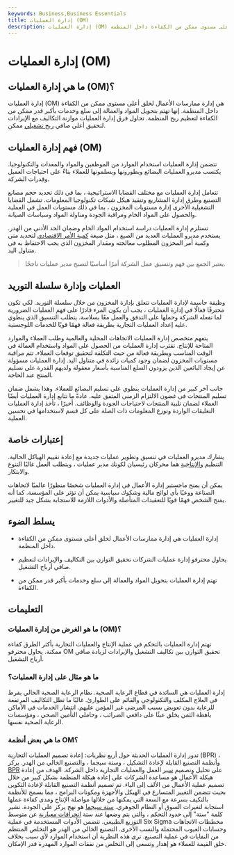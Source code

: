 ```yaml
---
keywords: Business,Business Essentials
title: إدارة العمليات (OM)
description: إدارة العمليات (OM) هي إدارة ممارسات الأعمال لخلق أعلى مستوى ممكن من الكفاءة داخل المنظمة.
---
```


# إدارة العمليات (OM)
## ما هي إدارة العمليات (OM)؟

إدارة العمليات (OM) هي إدارة ممارسات الأعمال لخلق أعلى مستوى ممكن من الكفاءة داخل المنظمة. إنها تهتم بتحويل المواد والعمالة إلى سلع وخدمات بأكبر قدر ممكن من الكفاءة لتعظيم ربح المنظمة. تحاول فرق إدارة العمليات موازنة التكاليف مع الإيرادات لتحقيق أعلى صافي [ربح تشغيلي](/operating_profit) ممكن.

## فهم إدارة العمليات (OM)

تتضمن إدارة العمليات استخدام الموارد من الموظفين والمواد والمعدات والتكنولوجيا. يكتسب مديرو العمليات البضائع ويطورونها ويسلمونها للعملاء بناءً على احتياجات العميل وقدرات الشركة.

تتعامل إدارة العمليات مع مختلف القضايا الاستراتيجية ، بما في ذلك تحديد حجم مصانع التصنيع وطرق إدارة المشاريع وتنفيذ هيكل شبكات تكنولوجيا المعلومات. تشمل القضايا التشغيلية الأخرى إدارة مستويات المخزون ، بما في ذلك مستويات العمل في العملية والحصول على المواد الخام ومراقبة الجودة ومناولة المواد وسياسات الصيانة.

تستلزم إدارة العمليات دراسة استخدام المواد الخام وضمان الحد الأدنى من الهدر. يستخدم مديرو العمليات العديد من الصيغ ، مثل صيغة [كمية الأمر الاقتصادي](/economicorderquantity) لتحديد متى وكمية أمر المخزون المطلوب معالجته ومقدار المخزون الذي يجب الاحتفاظ به في متناول اليد.

> يعتبر الجمع بين فهم وتنسيق عمل الشركة أمرًا أساسيًا لتصبح مدير عمليات ناجحًا.

>

## العمليات وإدارة سلسلة التوريد

وظيفة حاسمة لإدارة العمليات تتعلق بإدارة المخزون من خلال سلسلة التوريد. لكي تكون محترفًا فعالًا في إدارة العمليات ، يجب أن يكون المرء قادرًا على فهم العمليات الضرورية لما تفعله الشركة وحملها على التدفق والعمل معًا بسلاسة. يتطلب التنسيق الذي ينطوي عليه إعداد العمليات التجارية بطريقة فعالة فهمًا قويًا للخدمات اللوجستية.

يتفهم متخصص إدارة العمليات الاتجاهات المحلية والعالمية وطلب العملاء والموارد المتاحة للإنتاج. تقترب إدارة العمليات من الحصول على المواد واستخدام العمالة في الوقت المناسب وبطريقة فعالة من حيث التكلفة لتحقيق توقعات العملاء. تتم مراقبة مستويات المخزون لضمان وجود كميات زائدة في متناول اليد. إدارة العمليات مسؤولة عن إيجاد البائعين الذين يزودون السلع المناسبة بأسعار معقولة ولديهم القدرة على تسليم المنتج عند الحاجة.

جانب آخر كبير من إدارة العمليات ينطوي على تسليم البضائع للعملاء. وهذا يشمل ضمان تسليم المنتجات في غضون الالتزام الزمني المتفق عليه. عادةً ما تتابع إدارة العمليات أيضًا العملاء لضمان تلبية المنتجات لاحتياجات الجودة والوظائف. أخيرًا ، تأخذ إدارة العمليات التعليقات الواردة وتوزع المعلومات ذات الصلة على كل قسم لاستخدامها في تحسين العملية.

## إعتبارات خاصة

يشارك مديرو العمليات في تنسيق وتطوير عمليات جديدة مع إعادة تقييم الهياكل الحالية. التنظيم [والإنتاجية](/productivity) هما محركان رئيسيان لكونك مدير عمليات ، ويتطلب العمل غالبًا التنوع والابتكار.

يمكن أن يمنح ماجستير إدارة الأعمال في إدارة العمليات شخصًا منظورًا عالميًا لاتجاهات الصناعة ووعيًا بأي لوائح مالية وشكوك سياسية يمكن أن تؤثر على المؤسسة. كما أنه يمنح الشخص فهمًا قويًا للتعقيدات المتأصلة والأدوات اللازمة للاستجابة بشكل جيد للتغيير.

## يسلط الضوء

- إدارة العمليات هي إدارة ممارسات الأعمال لخلق أعلى مستوى ممكن من الكفاءة داخل المنظمة.

- يحاول محترفو إدارة عمليات الشركات تحقيق التوازن بين التكاليف والإيرادات لتعظيم صافي أرباح التشغيل.

- تهتم إدارة العمليات بتحويل المواد والعمالة إلى سلع وخدمات بأكبر قدر ممكن من الكفاءة.

## التعليمات

### ما هو الغرض من إدارة العمليات (OM)؟

تهتم إدارة العمليات بالتحكم في عملية الإنتاج والعمليات التجارية بأكثر الطرق كفاءة ممكنة. يحاول محترفو OM تحقيق التوازن بين تكاليف التشغيل والإيرادات لزيادة صافي أرباح التشغيل.

### ما هو مثال على إدارة العمليات؟

إدارة العمليات هي السائدة في قطاع الرعاية الصحية. نظام الرعاية الصحية الحالي يفرط في العلاج المكلف والتكنولوجي والقائم على الطوارئ. غالبًا ما تظل التكاليف المرتفعة للرعاية بدون تعويض بسبب المرضى غير المؤمن عليهم. انتشار الخدمات في الأماكن باهظة الثمن يخلق عبئًا على دافعي الضرائب ، وحاملي التأمين الصحي ، ومؤسسات الرعاية الصحية نفسها.

### ما هي بعض أنظمة OM؟

تدور إدارة العمليات الحديثة حول أربع نظريات: إعادة تصميم العمليات التجارية (BPR) ، وأنظمة التصنيع القابلة لإعادة التشكيل ، وستة سيجما ، والتصنيع الخالي من الهدر. يركز [BPR](/business-process-redesign) على تحليل وتصميم [سير](/workflow) العمل والعمليات التجارية داخل الشركة. الهدف من إعادة هيكلة الأعمال هو مساعدة الشركات على إعادة هيكلة المنظمة بشكل كبير من خلال تصميم عملية الأعمال من الألف إلى الياء. تم تصميم أنظمة التصنيع القابلة لإعادة التكوين بحيث تتضمن التغيير المتسارع في الهيكل والأجهزة ومكونات البرامج ، مما يسمح للأنظمة بالتكيف بسرعة مع السعة التي يمكنها من خلالها مواصلة الإنتاج ومدى كفاءة عملها استجابة لتغيرات السوق أو النظام الجوهري. [ستة سيجما](/six-sigma) هو نهج يركز على الجودة. تشير كلمة "ستة" إلى حدود التحكم ، والتي يتم وضعها عند ستة [انحرافات معيارية](/standarddeviation) عن متوسط التوزيع الطبيعي. تتضمن الأدوات المستخدمة في عملية Six Sigma مخططات الاتجاهات وحسابات العيوب المحتملة والنسب الأخرى. التصنيع الخالي من الهدر هو التخلص المنتظم من النفايات في عملية التصنيع. ترى هذه النظرية أن استخدام الموارد لأي سبب بخلاف خلق القيمة للعملاء هو إهدار وتسعى إلى التخلص من نفقات الموارد المهدرة قدر الإمكان.

